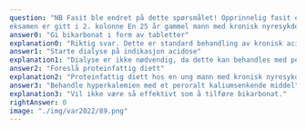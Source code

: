 ```yaml
---
question: "NB Fasit ble endret på dette spørsmålet! Opprinnelig fasit er markert med X, poengiving til
eksamen er gitt i 2. kolonne En 25 år gammel mann med kronisk nyresykdom og eGFR 20 ml/min/1.73m2 (ref. > 90 ml/min/1,73m2) har følgende blodprøveresultater på kontroll på nyrepoliklinikken: Venøs blodgass: Han har normal respirasjon. Hva er det beste tiltaket for å bedre hans syre/base status?"
answer0: "Gi bikarbonat i form av tabletter"
explanation0: "Riktig svar. Dette er standard behandling av kronisk acidose forårsaket av nyresykdom."
answer1: "Starte dialyse på indikasjon acidose"
explanation1: "Dialyse er ikke nødvendig, da dette kan behandles med peroral bikarbonat."
answer2: "Foreslå proteinfattig diett"
explanation2: "Proteinfattig diett hos en ung mann med kronisk nyresykdom vil både være svært vanskelig å gjennomføre, dessuten vil det kunne gå utover ernæringsstatus og ha mindre effekt på hans acidose enn bikarbonattabletter."
answer3: "Behandle hyperkalemien med et peroralt kaliumsenkende middel"
explanation3: "Vil ikke være så effektivt som å tilføre bikarbonat."
rightAnswer: 0
image: "./img/var2022/89.png"
---
```

